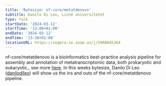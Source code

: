 ```yaml
---
title: 'Bytesize: nf-core/metatdenovo'
subtitle: Danilo Di Leo, Linné­ universitetet
type: talk
startDate: '2024-03-12'
startTime: '13:00+01:00'
endDate: '2024-03-12'
endTime: '13:30+01:00'
locationURL: https://seqera-io.zoom.us/j/5968645264
---
```


nf-core/metatdenovo is a bioinformatics best-practice analysis pipeline for assembly and annotation of metatranscriptomic data, both prokaryotic and eukaryotic., see more [here](https://nf-co.re/metatdenovo/1.0.0). In this weeks bytesize, Danilo Di Leo ([danilodileo](https://github.com/danilodileo)) will show us the ins and outs of the nf-core/metatdenovo pipeline.
